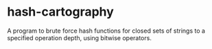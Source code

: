 # hash-cartography
A program to brute force hash functions for closed sets of strings to a specified operation depth, using bitwise operators.
